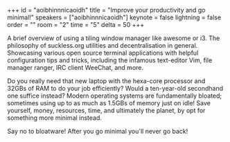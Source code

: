 ﻿+++
id = "aoibhinnnicaoidh"
title = "Improve your productivity and go minimal!"
speakers = ["aoibhinnnicaoidh"]
keynote = false
lightning = false
order = ""
room = "2"
time = "5"
delta = 50
+++

A brief overview of using a tiling window manager like awesome or i3. The philosophy of suckless.org utilities and decentralisation in general. Showcasing various open source terminal applications with helpful configuration tips and tricks, including the infamous text-editor Vim, file manager ranger, IRC client WeeChat, and more.

Do you really need that new laptop with the hexa-core processor and 32GBs of RAM to do your job efficiently? Would a ten-year-old secondhand one suffice instead? Modern operating systems are fundamentally bloated; sometimes using up to as much as 1.5GBs of memory just on idle! Save yourself, money, resources, time, and ultimately the planet, by opt for something more minimal instead. 

Say no to bloatware!
After you go minimal you'll never go back! 